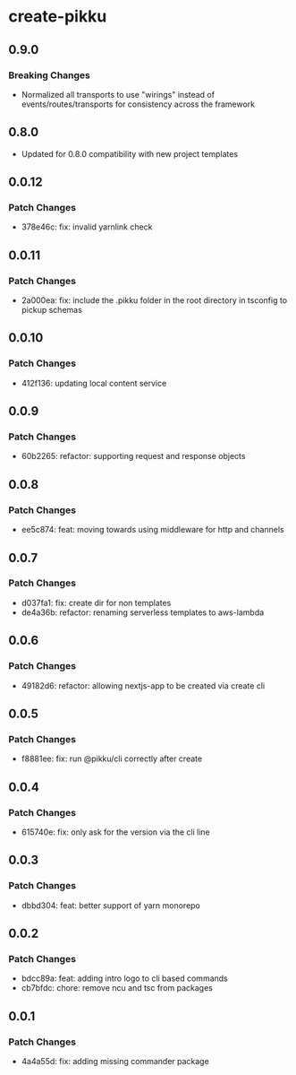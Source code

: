 # create-pikku

## 0.9.0

### Breaking Changes

- Normalized all transports to use "wirings" instead of events/routes/transports for consistency across the framework

## 0.8.0

- Updated for 0.8.0 compatibility with new project templates

## 0.0.12

### Patch Changes

- 378e46c: fix: invalid yarnlink check

## 0.0.11

### Patch Changes

- 2a000ea: fix: include the .pikku folder in the root directory in tsconfig to pickup schemas

## 0.0.10

### Patch Changes

- 412f136: updating local content service

## 0.0.9

### Patch Changes

- 60b2265: refactor: supporting request and response objects

## 0.0.8

### Patch Changes

- ee5c874: feat: moving towards using middleware for http and channels

## 0.0.7

### Patch Changes

- d037fa1: fix: create dir for non templates
- de4a36b: refactor: renaming serverless templates to aws-lambda

## 0.0.6

### Patch Changes

- 49182d6: refactor: allowing nextjs-app to be created via create cli

## 0.0.5

### Patch Changes

- f8881ee: fix: run @pikku/cli correctly after create

## 0.0.4

### Patch Changes

- 615740e: fix: only ask for the version via the cli line

## 0.0.3

### Patch Changes

- dbbd304: feat: better support of yarn monorepo

## 0.0.2

### Patch Changes

- bdcc89a: feat: adding intro logo to cli based commands
- cb7bfdc: chore: remove ncu and tsc from packages

## 0.0.1

### Patch Changes

- 4a4a55d: fix: adding missing commander package
